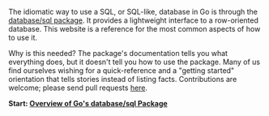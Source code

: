 The idiomatic way to use a SQL, or SQL-like, database in Go is through the
[database/sql package](http://golang.org/pkg/database/sql/).  It provides a
lightweight interface to a row-oriented database. This website is a
reference for the most common aspects of how to use it.

Why is this needed? The package's documentation tells you what everything does,
but it doesn't tell you how to use the package. Many of us find ourselves
wishing for a quick-reference and a "getting started" orientation that tells
stories instead of listing facts. Contributions are welcome; please send pull
requests [here](https://github.com/VividCortex/go-database-sql-tutorial).

**Start: [Overview of Go's database/sql Package](overview.html)**